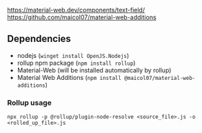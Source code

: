 https://material-web.dev/components/text-field/
https://github.com/maicol07/material-web-additions

## Dependencies

- nodejs (`winget install OpenJS.Nodejs`)
- rollup npm package (`npm install rollup`)
- Material-Web (will be installed automatically by rollup)
- Material Web Additions (`npm install @maicol07/material-web-additions`)

### Rollup usage

`npx rollup -p @rollup/plugin-node-resolve <source_file>.js -o <rolled_up_file>.js`
